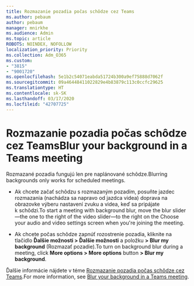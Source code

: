 ```yaml
---
title: Rozmazanie pozadia počas schôdze cez Teams
ms.author: pebaum
author: pebaum
manager: mnirkhe
ms.audience: Admin
ms.topic: article
ROBOTS: NOINDEX, NOFOLLOW
localization_priority: Priority
ms.collection: Adm_O365
ms.custom:
- "3815"
- "9001720"
ms.openlocfilehash: 5e1b2c54071eabda51724b300a9ef75888d7062f
ms.sourcegitcommit: 09a46448411022829e4b83879c113c0ccfc29625
ms.translationtype: HT
ms.contentlocale: sk-SK
ms.lasthandoff: 03/17/2020
ms.locfileid: "42707725"
---
```

# <a name="blur-your-background-in-a-teams-meeting"></a><span data-ttu-id="c73b8-102">Rozmazanie pozadia počas schôdze cez Teams</span><span class="sxs-lookup"><span data-stu-id="c73b8-102">Blur your background in a Teams meeting</span></span>

<span data-ttu-id="c73b8-103">Rozmazané pozadia fungujú len pre naplánované schôdze.</span><span class="sxs-lookup"><span data-stu-id="c73b8-103">Blurring backgrounds only works for scheduled meetings.</span></span>

- <span data-ttu-id="c73b8-104">Ak chcete začať schôdzu s rozmazaným pozadím, posuňte jazdec rozmazania (nachádza sa napravo od jazdca videa) doprava na obrazovke výberu nastavení zvuku a videa, keď sa pripájate k schôdzi.</span><span class="sxs-lookup"><span data-stu-id="c73b8-104">To start a meeting with background blur, move the blur slider—the one to the right of the video slider—to the right on the Choose your audio and video settings screen when you're joining the meeting.</span></span>

- <span data-ttu-id="c73b8-105">Ak chcete počas schôdze zapnúť rozostrenie pozadia, kliknite na tlačidlo **Ďalšie možnosti > Ďalšie možnosti** a položku **> Blur my background** (Rozmazať pozadie).</span><span class="sxs-lookup"><span data-stu-id="c73b8-105">To turn on background blur during a meeting, click **More options > More options** button **> Blur my background**.</span></span>

<span data-ttu-id="c73b8-106">Ďalšie informácie nájdete v téme [Rozmazanie pozadia počas schôdze cez Teams](https://support.office.com/article/Blur-your-background-in-a-Teams-meeting-f77a2381-443a-499d-825e-509a140f4780).</span><span class="sxs-lookup"><span data-stu-id="c73b8-106">For more information, see [Blur your background in a Teams meeting](https://support.office.com/article/Blur-your-background-in-a-Teams-meeting-f77a2381-443a-499d-825e-509a140f4780).</span></span>